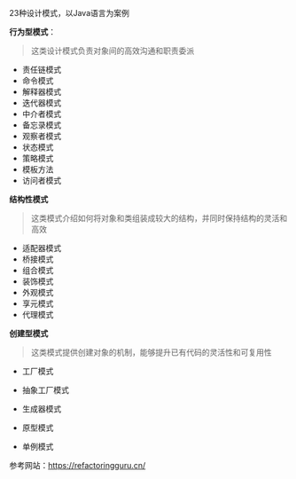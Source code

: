 23种设计模式，以Java语言为案例

**行为型模式**：

> 这类设计模式负责对象间的高效沟通和职责委派

+ 责任链模式
+ 命令模式
+ 解释器模式
+ 迭代器模式
+ 中介者模式
+ 备忘录模式
+ 观察者模式
+ 状态模式
+ 策略模式
+ 模板方法
+ 访问者模式

**结构性模式**

> 这类模式介绍如何将对象和类组装成较大的结构，并同时保持结构的灵活和高效

+ 适配器模式
+ 桥接模式
+ 组合模式
+ 装饰模式
+ 外观模式
+ 享元模式
+ 代理模式

**创建型模式**

> 这类模式提供创建对象的机制，能够提升已有代码的灵活性和可复用性

+ 工厂模式
+ 抽象工厂模式
+ 生成器模式
+ 原型模式

+ 单例模式



参考网站：https://refactoringguru.cn/

